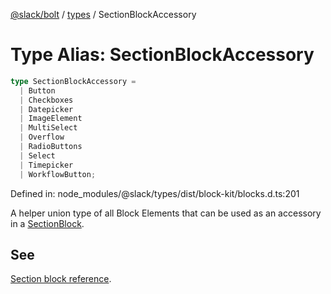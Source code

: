 [@slack/bolt](../../../../index.md) / [types](../index.md) / SectionBlockAccessory

# Type Alias: SectionBlockAccessory

```ts
type SectionBlockAccessory = 
  | Button
  | Checkboxes
  | Datepicker
  | ImageElement
  | MultiSelect
  | Overflow
  | RadioButtons
  | Select
  | Timepicker
  | WorkflowButton;
```

Defined in: node\_modules/@slack/types/dist/block-kit/blocks.d.ts:201

A helper union type of all Block Elements that can be used as an accessory in a [SectionBlock](../interfaces/SectionBlock.md).

## See

[Section block reference](https://api.slack.com/reference/block-kit/blocks#section).
